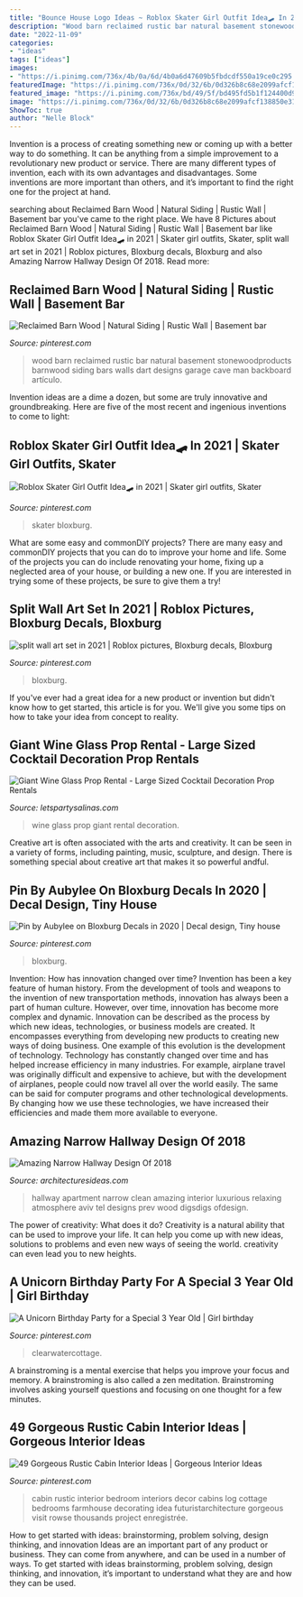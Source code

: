 ```yaml
---
title: "Bounce House Logo Ideas ~ Roblox Skater Girl Outfit Idea🛹 In 2021"
description: "Wood barn reclaimed rustic bar natural basement stonewoodproducts barnwood siding bars walls dart designs garage cave man backboard artículo"
date: "2022-11-09"
categories:
- "ideas"
tags: ["ideas"]
images:
- "https://i.pinimg.com/736x/4b/0a/6d/4b0a6d47609b5fbdcdf550a19ce0c295.jpg"
featuredImage: "https://i.pinimg.com/736x/0d/32/6b/0d326b8c68e2099afcf138850e312794--cabin-interiors-rustic-cabins.jpg?b=t"
featured_image: "https://i.pinimg.com/736x/bd/49/5f/bd495fd5b1f124400d93c90d7a234dfa.jpg"
image: "https://i.pinimg.com/736x/0d/32/6b/0d326b8c68e2099afcf138850e312794--cabin-interiors-rustic-cabins.jpg?b=t"
ShowToc: true
author: "Nelle Block"
---
```



Invention is a process of creating something new or coming up with a better way to do something. It can be anything from a simple improvement to a revolutionary new product or service. There are many different types of invention, each with its own advantages and disadvantages. Some inventions are more important than others, and it’s important to find the right one for the project at hand.

	

		
searching about Reclaimed Barn Wood | Natural Siding | Rustic Wall | Basement bar you've came to the right place. We have 8 Pictures about Reclaimed Barn Wood | Natural Siding | Rustic Wall | Basement bar like Roblox Skater Girl Outfit Idea🛹 in 2021 | Skater girl outfits, Skater, split wall art set in 2021 | Roblox pictures, Bloxburg decals, Bloxburg and also Amazing Narrow Hallway Design Of 2018. Read more:
		
    
## Reclaimed Barn Wood | Natural Siding | Rustic Wall | Basement Bar

<img loading=lazy src="https://i.pinimg.com/736x/2e/6c/30/2e6c300705e574b71e74f1a6ffd083b0--reclaimed-barn-wood-basement-ideas.jpg" onerror="this.onerror=null;this.src='https://tse4.mm.bing.net/th?id=OIP.NEOGOvfZUS2JyZF08VZl5wHaKd&amp;pid=15.1';" alt="Reclaimed Barn Wood | Natural Siding | Rustic Wall | Basement bar">

_Source: pinterest.com_

>wood barn reclaimed rustic bar natural basement stonewoodproducts barnwood siding bars walls dart designs garage cave man backboard artículo. 

	

Invention ideas are a dime a dozen, but some are truly innovative and groundbreaking. Here are five of the most recent and ingenious inventions to come to light: 

    
## Roblox Skater Girl Outfit Idea🛹 In 2021 | Skater Girl Outfits, Skater

<img loading=lazy src="https://i.pinimg.com/736x/4f/cc/f8/4fccf83b3d0af5d2a659d76897cfcf38.jpg" onerror="this.onerror=null;this.src='https://tse1.mm.bing.net/th?id=OIP.T-Cg_1Xl5r0If5gxxocf7gHaNJ&amp;pid=15.1';" alt="Roblox Skater Girl Outfit Idea🛹 in 2021 | Skater girl outfits, Skater">

_Source: pinterest.com_

>skater bloxburg. 

	

What are some easy and commonDIY projects?
There are many easy and commonDIY projects that you can do to improve your home and life. Some of the projects you can do include renovating your home, fixing up a neglected area of your house, or building a new one. If you are interested in trying some of these projects, be sure to give them a try!

    
## Split Wall Art Set In 2021 | Roblox Pictures, Bloxburg Decals, Bloxburg

<img loading=lazy src="https://i.pinimg.com/736x/4b/0a/6d/4b0a6d47609b5fbdcdf550a19ce0c295.jpg" onerror="this.onerror=null;this.src='https://tse4.mm.bing.net/th?id=OIP.SHpXCJ7woxSEPKgH_FAe3gHaFA&amp;pid=15.1';" alt="split wall art set in 2021 | Roblox pictures, Bloxburg decals, Bloxburg">

_Source: pinterest.com_

>bloxburg. 

	

If you've ever had a great idea for a new product or invention but didn't know how to get started, this article is for you. We'll give you some tips on how to take your idea from concept to reality.

    
## Giant Wine Glass Prop Rental - Large Sized Cocktail Decoration Prop Rentals

<img loading=lazy src="https://letspartysalinas.com/wp-content/uploads/2018/05/Large-Wine-Glass-Prop-Rental-e1525384460318.jpg" onerror="this.onerror=null;this.src='https://tse1.mm.bing.net/th?id=OIP.dNzhLWNPN5CsEMPf0v70PAHaJ4&amp;pid=15.1';" alt="Giant Wine Glass Prop Rental - Large Sized Cocktail Decoration Prop Rentals">

_Source: letspartysalinas.com_

>wine glass prop giant rental decoration. 

	

Creative art is often associated with the arts and creativity. It can be seen in a variety of forms, including painting, music, sculpture, and design. There is something special about creative art that makes it so powerful andful.

    
## Pin By Aubylee On Bloxburg Decals In 2020 | Decal Design, Tiny House

<img loading=lazy src="https://i.pinimg.com/736x/bd/49/5f/bd495fd5b1f124400d93c90d7a234dfa.jpg" onerror="this.onerror=null;this.src='https://tse2.mm.bing.net/th?id=OIP.rSuhSSwscc8UNE3nUEOu0wHaEK&amp;pid=15.1';" alt="Pin by Aubylee on Bloxburg Decals in 2020 | Decal design, Tiny house">

_Source: pinterest.com_

>bloxburg. 

	

Invention: How has innovation changed over time?
Invention has been a key feature of human history. From the development of tools and weapons to the invention of new transportation methods, innovation has always been a part of human culture. However, over time, innovation has become more complex and dynamic. Innovation can be described as the process by which new ideas, technologies, or business models are created. It encompasses everything from developing new products to creating new ways of doing business.
One example of this evolution is the development of technology. Technology has constantly changed over time and has helped increase efficiency in many industries. For example, airplane travel was originally difficult and expensive to achieve, but with the development of airplanes, people could now travel all over the world easily. The same can be said for computer programs and other technological developments. By changing how we use these technologies, we have increased their efficiencies and made them more available to everyone.

    
## Amazing Narrow Hallway Design Of 2018

<img loading=lazy src="https://architecturesideas.com/wp-content/uploads/2018/09/narrow-hallway-design-14.jpg" onerror="this.onerror=null;this.src='https://tse4.mm.bing.net/th?id=OIP._0sLaIbfH9kyvO3E81DcMQHaLH&amp;pid=15.1';" alt="Amazing Narrow Hallway Design Of 2018">

_Source: architecturesideas.com_

>hallway apartment narrow clean amazing interior luxurious relaxing atmosphere aviv tel designs prev wood digsdigs ofdesign. 

	

The power of creativity: What does it do?
Creativity is a natural ability that can be used to improve your life. It can help you come up with new ideas, solutions to problems and even new ways of seeing the world. creativity can even lead you to new heights.

    
## A Unicorn Birthday Party For A Special 3 Year Old | Girl Birthday

<img loading=lazy src="https://i.pinimg.com/736x/ef/a6/cd/efa6cdfdeeabba3139b9b177bfc43ba1.jpg" onerror="this.onerror=null;this.src='https://tse2.mm.bing.net/th?id=OIP.1PWyEJOmMv2YZNmcqegqXAAAAA&amp;pid=15.1';" alt="A Unicorn Birthday Party for a Special 3 Year Old | Girl birthday">

_Source: pinterest.com_

>clearwatercottage. 

	

A brainstroming is a mental exercise that helps you improve your focus and memory. A brainstroming is also called a zen meditation. Brainstroming involves asking yourself questions and focusing on one thought for a few minutes.

    
## 49 Gorgeous Rustic Cabin Interior Ideas | Gorgeous Interior Ideas

<img loading=lazy src="https://i.pinimg.com/736x/0d/32/6b/0d326b8c68e2099afcf138850e312794--cabin-interiors-rustic-cabins.jpg?b=t" onerror="this.onerror=null;this.src='https://tse3.mm.bing.net/th?id=OIP.75SrZSwbbmc3_2UW8rQCFQHaLA&amp;pid=15.1';" alt="49 Gorgeous Rustic Cabin Interior Ideas | Gorgeous Interior Ideas">

_Source: pinterest.com_

>cabin rustic interior bedroom interiors decor cabins log cottage bedrooms farmhouse decorating idea futuristarchitecture gorgeous visit rowse thousands project enregistrée. 

	

How to get started with ideas: brainstorming, problem solving, design thinking, and innovation
Ideas are an important part of any product or business. They can come from anywhere, and can be used in a number of ways. To get started with ideas brainstorming, problem solving, design thinking, and innovation, it’s important to understand what they are and how they can be used.

